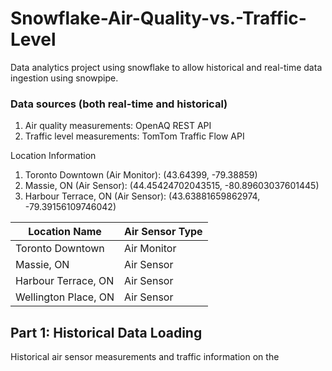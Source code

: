 # Snowflake-Air-Quality-vs.-Traffic-Level
Data analytics project using snowflake to allow historical and real-time data ingestion using snowpipe.

### Data sources (both real-time and historical)
1. Air quality measurements: OpenAQ REST API
2. Traffic level measurements: TomTom Traffic Flow API

Location Information
1. Toronto Downtown (Air Monitor): (43.64399, -79.38859)
2. Massie, ON (Air Sensor): (44.45424702043515, -80.89603037601445)
3. Harbour Terrace, ON (Air Sensor): (43.63881659862974, -79.39156109746042)

| Location Name | Air Sensor Type |
| ------------- | ------------- |
| Toronto Downtown  | Air Monitor  | 
| Massie, ON  | Air Sensor  | 
| Harbour Terrace, ON  | Air Sensor  |
| Wellington Place, ON | Air Sensor  | 


## Part 1: Historical Data Loading

Historical air sensor measurements and traffic information on the 
